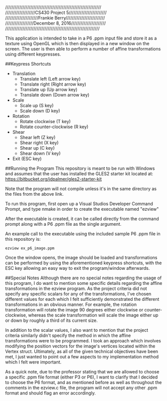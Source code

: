 /////////////////////////////////////////////////////////////  
///////////////////CS430 Project 5////////////////////////  
/////////////////////Frankie Berry/////////////////////////  
//////////////////December 8, 2016//////////////////////  
////////////////////////////////////////////////////////////

This application is intended to take in a P6 .ppm input file and store it as a texture using OpenGL which is then displayed in a new window on the screen. The user is then able to perform a number of affine transformations using different keypresses.

##Keypress Shortcuts
* Translation
  - Translate left (Left arrow key)
  - Translate right (Right arrow key)
  - Translate up (Up arrow key)
  - Translate down (Down arrow key)
* Scale
  - Scale up (S key)
  - Scale down (D key)
* Rotation
  - Rotate clockwise (T key)
  - Rotate counter-clockwise (R key)
* Shear
  - Shear left (Z key)
  - Shear right (X key)
  - Shear up (C key)
  - Shear down (V key)
* Exit (ESC key)

##Running the Program
  This repository is meant to be run with Windows and assumes that the user has installed the GLES2 starter kit located at: https://bitbucket.org/jdpalmer/gles2-starter-kit

  Note that the program will not compile unless it's in the same directory as the files from the above link.

  To run this program, first open up a Visual Studios Developer Command Prompt, and type nmake in order to create the executable named "ezview"

  After the executable is created, it can be called directly from the command prompt along with a P6 .ppm file as the single argument.
  
  An example call to the executable using the included sample P6 .ppm file in this repository is:
```
ezview ex_p6_image.ppm
```
  Once the window opens, the image should be loaded and transformations can be performed by using the aforementioned keypress shortcuts, with the ESC key allowing an easy way to exit the program/window afterwards.

##Special Notes
Although there are no special notes regarding the usage of this program, I do want to mention some specific details regarding the affine transformations in the ezview program. As the project criteria did not specify any specific scalars for any of the transformations, I've chosen different values for each which I felt sufficiently demonstrated the different transformations in an obvious manner. For example, the rotation transformation will rotate the image 90 degrees either clockwise or counter-clockwise, whereas the scale transformation will scale the image either up or down by roughly a third of its current size.

In addition to the scalar values, I also want to mention that the project criteria similarly didn't specify the method in which the affine transformations were to be programmed. I took an approach which involves modifying the position vectors for the image's vertices located within the Vertex struct. Ultimately, as all of the given technical objectives have been met, I just wanted to point out a few aspects to my implementation method which I felt were important.

As a quick note, due to the professor stating that we are allowed to choose a specific .ppm file format (either P3 or P6), I want to clarify that I decided to choose the P6 format, and as mentioned before as well as throughout the comments in the ezview.c file, the program will not accept any other .ppm format and should flag an error accordingly.

